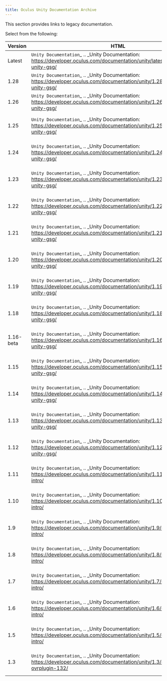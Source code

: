 ```yaml
---
title: Oculus Unity Documentation Archive
---
```


This section provides links to legacy documentation.

Select from the following:

|  Version  |                                                                HTML                                                                |                                             PDFs                                             |
|-----------|-------------------------------------------------------------------------------------------------------------------------------------|----------------------------------------------------------------------------------------------|
|  Latest  |  `Unity Documentation`_  .. _Unity Documentation: https://developer.oculus.com/documentation/unity/latest/concepts/book-unity-gsg/  |                                             N/A                                             |
|   1.28   |   `Unity Documentation`_  .. _Unity Documentation: https://developer.oculus.com/documentation/unity/1.28/concepts/book-unity-gsg/   |                                             N/A                                             |
|   1.26   |   `Unity Documentation`_  .. _Unity Documentation: https://developer.oculus.com/documentation/unity/1.26/concepts/book-unity-gsg/   |                                             N/A                                             |
|   1.25   |   `Unity Documentation`_  .. _Unity Documentation: https://developer.oculus.com/documentation/unity/1.25/concepts/book-unity-gsg/   | `Oculus Unity Guide`_  .. _Oculus Unity Guide: https://securecdn.oculus.com/sr/unity-latest/ |
|   1.24   |   `Unity Documentation`_  .. _Unity Documentation: https://developer.oculus.com/documentation/unity/1.24/concepts/book-unity-gsg/   |  `Oculus Unity Guide`_  .. _Oculus Unity Guide: https://securecdn.oculus.com/sr/unity-1.24/  |
|   1.23   |   `Unity Documentation`_  .. _Unity Documentation: https://developer.oculus.com/documentation/unity/1.23/concepts/book-unity-gsg/   |  `Oculus Unity Guide`_  .. _Oculus Unity Guide: https://securecdn.oculus.com/sr/unity-1.23/  |
|   1.22   |   `Unity Documentation`_  .. _Unity Documentation: https://developer.oculus.com/documentation/unity/1.22/concepts/book-unity-gsg/   |  `Oculus Unity Guide`_  .. _Oculus Unity Guide: https://securecdn.oculus.com/sr/unity-1.22/  |
|   1.21   |   `Unity Documentation`_  .. _Unity Documentation: https://developer.oculus.com/documentation/unity/1.21/concepts/book-unity-gsg/   |  `Oculus Unity Guide`_  .. _Oculus Unity Guide: https://securecdn.oculus.com/sr/unity-1.21/  |
|   1.20   |   `Unity Documentation`_  .. _Unity Documentation: https://developer.oculus.com/documentation/unity/1.20/concepts/book-unity-gsg/   |  `Oculus Unity Guide`_  .. _Oculus Unity Guide: https://securecdn.oculus.com/sr/unity-1.20/  |
|   1.19   |   `Unity Documentation`_  .. _Unity Documentation: https://developer.oculus.com/documentation/unity/1.19/concepts/book-unity-gsg/   |  `Oculus Unity Guide`_  .. _Oculus Unity Guide: https://securecdn.oculus.com/sr/unity-1.19/  |
|   1.18   |   `Unity Documentation`_  .. _Unity Documentation: https://developer.oculus.com/documentation/unity/1.18/concepts/book-unity-gsg/   |  `Oculus Unity Guide`_  .. _Oculus Unity Guide: https://securecdn.oculus.com/sr/unity-1.18/  |
| 1.16-beta |   `Unity Documentation`_  .. _Unity Documentation: https://developer.oculus.com/documentation/unity/1.16/concepts/book-unity-gsg/   |  `Oculus Unity Guide`_  .. _Oculus Unity Guide: https://securecdn.oculus.com/sr/unity-1.16/  |
|   1.15   |   `Unity Documentation`_  .. _Unity Documentation: https://developer.oculus.com/documentation/unity/1.15/concepts/book-unity-gsg/   |  `Oculus Unity Guide`_  .. _Oculus Unity Guide: https://securecdn.oculus.com/sr/unity-1.15/  |
|   1.14   |   `Unity Documentation`_  .. _Unity Documentation: https://developer.oculus.com/documentation/unity/1.14/concepts/book-unity-gsg/   |  `Oculus Unity Guide`_  .. _Oculus Unity Guide: https://securecdn.oculus.com/sr/unity-1.14/  |
|   1.13   |   `Unity Documentation`_  .. _Unity Documentation: https://developer.oculus.com/documentation/unity/1.13/concepts/book-unity-gsg/   |  `Oculus Unity Guide`_  .. _Oculus Unity Guide: https://securecdn.oculus.com/sr/unity-1.13/  |
|   1.12   |   `Unity Documentation`_  .. _Unity Documentation: https://developer.oculus.com/documentation/unity/1.12/concepts/book-unity-gsg/   |  `Oculus Unity Guide`_  .. _Oculus Unity Guide: https://securecdn.oculus.com/sr/unity-1.12/  |
|   1.11   |    `Unity Documentation`_  .. _Unity Documentation: https://developer.oculus.com/documentation/unity/1.11/concepts/unity-intro/    |  `Oculus Unity Guide`_  .. _Oculus Unity Guide: https://securecdn.oculus.com/sr/unity-1.11/  |
|   1.10   |    `Unity Documentation`_  .. _Unity Documentation: https://developer.oculus.com/documentation/unity/1.10/concepts/unity-intro/    |  `Oculus Unity Guide`_  .. _Oculus Unity Guide: https://securecdn.oculus.com/sr/unity-1.10/  |
|    1.9    |     `Unity Documentation`_  .. _Unity Documentation: https://developer.oculus.com/documentation/unity/1.9/concepts/unity-intro/     |  `Oculus Unity Guide`_  .. _Oculus Unity Guide: https://securecdn.oculus.com/sr/unity-1.9/  |
|    1.8    |     `Unity Documentation`_  .. _Unity Documentation: https://developer.oculus.com/documentation/unity/1.8/concepts/unity-intro/     |  `Oculus Unity Guide`_  .. _Oculus Unity Guide: https://securecdn.oculus.com/sr/unity-1.8/  |
|    1.7    |     `Unity Documentation`_  .. _Unity Documentation: https://developer.oculus.com/documentation/unity/1.7/concepts/unity-intro/     |  `Oculus Unity Guide`_  .. _Oculus Unity Guide: https://securecdn.oculus.com/sr/unity-1.7/  |
|    1.6    |     `Unity Documentation`_  .. _Unity Documentation: https://developer.oculus.com/documentation/unity/1.6/concepts/unity-intro/     |  `Oculus Unity Guide`_  .. _Oculus Unity Guide: https://securecdn.oculus.com/sr/unity-1.6/  |
|    1.5    |     `Unity Documentation`_  .. _Unity Documentation: https://developer.oculus.com/documentation/unity/1.5/concepts/unity-intro/     |  `Oculus Unity Guide`_  .. _Oculus Unity Guide: https://securecdn.oculus.com/sr/unity-1.5/  |
|    1.3    | `Unity Documentation`_  .. _Unity Documentation: https://developer.oculus.com/documentation/unity/1.3/concepts/unity-ovrplugin-132/ |  `Oculus Unity Guide`_  .. _Oculus Unity Guide: https://securecdn.oculus.com/sr/unity-1.3/  |
